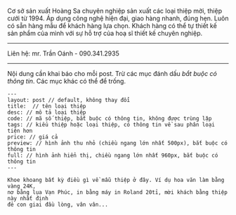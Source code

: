 Cơ sở sản xuất Hoàng Sa chuyên nghiệp sản xuất các loại thiệp mời, thiệp cưới từ 1994. Áp dụng công nghệ hiện đại, giao hàng nhanh, đúng hẹn. Luôn có sẵn hàng mẫu để khách hàng lựa chọn. Khách hàng có thể tự thiết kế sản phẩm của mình với sự hỗ trợ của hoạ sĩ thiết kế chuyên nghiệp.

---

Liên hệ: mr. Trần Oánh - 090.341.2935

---

Nội dung cần khai báo cho mỗi post. Trừ các mục đánh dấu _bắt buộc có thông tin_. Các mục khác có thể để trống.

```
---
layout: post // default, không thay đổi
title:  // tên loại thiệp
desc: // mô tả loại thiệp
code: // mã số thiệp, bắt buộc có thông tin, không được trùng lặp
tags: // kiểu thiệp hoặc loại thiệp, có thông tin về sau phân loại tiện hơn
price: // giá cả
preview: // hình ảnh thu nhỏ (chiều ngang lớn nhất 500px), bắt buộc có thông tin
full: // hình ảnh hiển thị, chiều ngang lớn nhất 960px, bắt buộc có thông tin
---

Khoe khoang bất kỳ điều gì về mẫu thiệp ở đây. Ví dụ hoa văn làm bằng vàng 24K, 
nơ bằng lụa Vạn Phúc, in bằng máy in Roland 20tỉ, mời khách bằng thiệp này nhất định 
đẻ con giai đầu lòng, vân vân...

```
